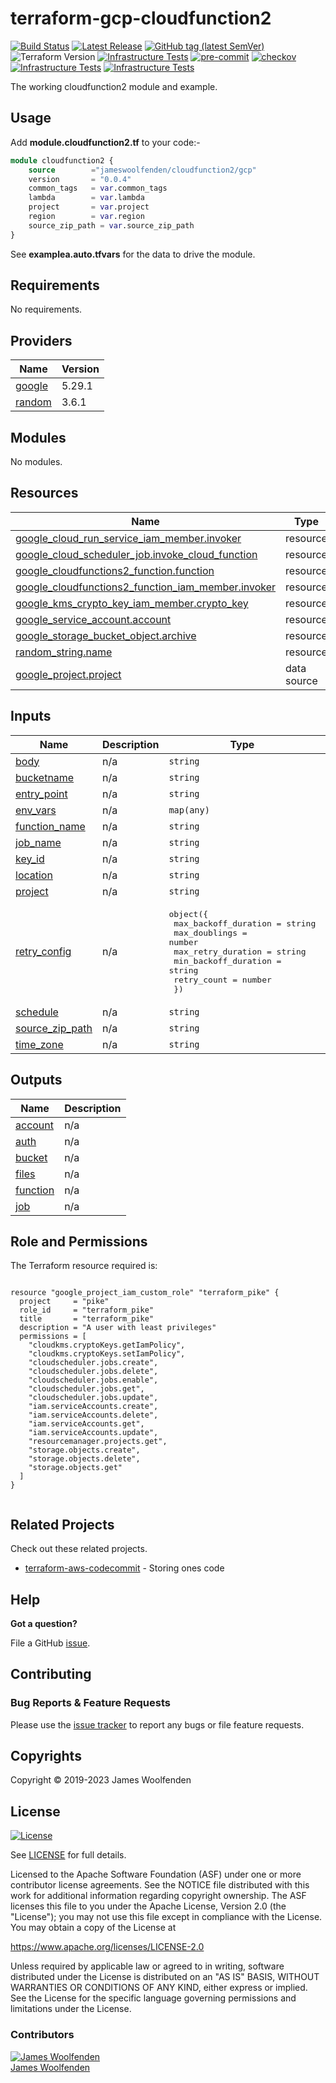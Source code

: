 # terraform-gcp-cloudfunction2

[![Build Status](https://github.com/JamesWoolfenden/terraform-gcp-cloudfunction2/workflows/Verify/badge.svg?branch=master)](https://github.com/JamesWoolfenden/terraform-gcp-cloudfunction2/actions)
[![Latest Release](https://img.shields.io/github/release/JamesWoolfenden/terraform-gcp-cloudfunction2.svg)](https://github.com/JamesWoolfenden/terraform-gcp-cloudfunction2/releases/latest)
[![GitHub tag (latest SemVer)](https://img.shields.io/github/tag/JamesWoolfenden/terraform-gcp-cloudfunction2.svg?label=latest)](https://github.com/JamesWoolfenden/terraform-gcp-cloudfunction2/releases/latest)
![Terraform Version](https://img.shields.io/badge/tf-%3E%3D0.14.0-blue.svg)
[![Infrastructure Tests](https://www.bridgecrew.cloud/badges/github/JamesWoolfenden/terraform-gcp-cloudfunction2/cis_aws)](https://www.bridgecrew.cloud/link/badge?vcs=github&fullRepo=JamesWoolfenden%2Fterraform-gcp-cloudfunction2&benchmark=CIS+AWS+V1.2)
[![pre-commit](https://img.shields.io/badge/pre--commit-enabled-brightgreen?logo=pre-commit&logoColor=white)](https://github.com/pre-commit/pre-commit)
[![checkov](https://img.shields.io/badge/checkov-verified-brightgreen)](https://www.checkov.io/)
[![Infrastructure Tests](https://www.bridgecrew.cloud/badges/github/jameswoolfenden/terraform-gcp-cloudfunction2/general)](https://www.bridgecrew.cloud/link/badge?vcs=github&fullRepo=JamesWoolfenden%2Fterraform-gcp-cloudfunction2&benchmark=INFRASTRUCTURE+SECURITY)
[![Infrastructure Tests](https://www.bridgecrew.cloud/badges/github/jameswoolfenden/terraform-gcp-cloudfunction2/cis_gcp)](https://www.bridgecrew.cloud/link/badge?vcs=github&fullRepo=JamesWoolfenden%2Fterraform-gcp-cloudfunction2&benchmark=CIS+GCP+V1.1)

The working cloudfunction2 module and example.

## Usage

Add **module.cloudfunction2.tf** to your code:-

```terraform
module cloudfunction2 {
    source        ="jameswoolfenden/cloudfunction2/gcp"
    version       = "0.0.4"
    common_tags   = var.common_tags
    lambda        = var.lambda
    project       = var.project
    region        = var.region
    source_zip_path = var.source_zip_path
}
```

See **examplea.auto.tfvars** for the data to drive the module.

<!-- BEGINNING OF PRE-COMMIT-TERRAFORM DOCS HOOK -->
## Requirements

No requirements.

## Providers

| Name | Version |
|------|---------|
| <a name="provider_google"></a> [google](#provider\_google) | 5.29.1 |
| <a name="provider_random"></a> [random](#provider\_random) | 3.6.1 |

## Modules

No modules.

## Resources

| Name | Type |
|------|------|
| [google_cloud_run_service_iam_member.invoker](https://registry.terraform.io/providers/hashicorp/google/latest/docs/resources/cloud_run_service_iam_member) | resource |
| [google_cloud_scheduler_job.invoke_cloud_function](https://registry.terraform.io/providers/hashicorp/google/latest/docs/resources/cloud_scheduler_job) | resource |
| [google_cloudfunctions2_function.function](https://registry.terraform.io/providers/hashicorp/google/latest/docs/resources/cloudfunctions2_function) | resource |
| [google_cloudfunctions2_function_iam_member.invoker](https://registry.terraform.io/providers/hashicorp/google/latest/docs/resources/cloudfunctions2_function_iam_member) | resource |
| [google_kms_crypto_key_iam_member.crypto_key](https://registry.terraform.io/providers/hashicorp/google/latest/docs/resources/kms_crypto_key_iam_member) | resource |
| [google_service_account.account](https://registry.terraform.io/providers/hashicorp/google/latest/docs/resources/service_account) | resource |
| [google_storage_bucket_object.archive](https://registry.terraform.io/providers/hashicorp/google/latest/docs/resources/storage_bucket_object) | resource |
| [random_string.name](https://registry.terraform.io/providers/hashicorp/random/latest/docs/resources/string) | resource |
| [google_project.project](https://registry.terraform.io/providers/hashicorp/google/latest/docs/data-sources/project) | data source |

## Inputs

| Name | Description | Type | Default | Required |
|------|-------------|------|---------|:--------:|
| <a name="input_body"></a> [body](#input\_body) | n/a | `string` | n/a | yes |
| <a name="input_bucketname"></a> [bucketname](#input\_bucketname) | n/a | `string` | n/a | yes |
| <a name="input_entry_point"></a> [entry\_point](#input\_entry\_point) | n/a | `string` | n/a | yes |
| <a name="input_env_vars"></a> [env\_vars](#input\_env\_vars) | n/a | `map(any)` | n/a | yes |
| <a name="input_function_name"></a> [function\_name](#input\_function\_name) | n/a | `string` | n/a | yes |
| <a name="input_job_name"></a> [job\_name](#input\_job\_name) | n/a | `string` | `"invoke-btdelete"` | no |
| <a name="input_key_id"></a> [key\_id](#input\_key\_id) | n/a | `string` | n/a | yes |
| <a name="input_location"></a> [location](#input\_location) | n/a | `string` | n/a | yes |
| <a name="input_project"></a> [project](#input\_project) | n/a | `string` | n/a | yes |
| <a name="input_retry_config"></a> [retry\_config](#input\_retry\_config) | n/a | <pre>object({<br>    max_backoff_duration = string<br>    max_doublings        = number<br>    max_retry_duration   = string<br>    min_backoff_duration = string<br>    retry_count          = number<br>  })</pre> | <pre>{<br>  "max_backoff_duration": "3600s",<br>  "max_doublings": 5,<br>  "max_retry_duration": "0s",<br>  "min_backoff_duration": "5s",<br>  "retry_count": 0<br>}</pre> | no |
| <a name="input_schedule"></a> [schedule](#input\_schedule) | n/a | `string` | `"0 0 * * *"` | no |
| <a name="input_source_zip_path"></a> [source\_zip\_path](#input\_source\_zip\_path) | n/a | `string` | n/a | yes |
| <a name="input_time_zone"></a> [time\_zone](#input\_time\_zone) | n/a | `string` | `"America/Los_Angeles"` | no |

## Outputs

| Name | Description |
|------|-------------|
| <a name="output_account"></a> [account](#output\_account) | n/a |
| <a name="output_auth"></a> [auth](#output\_auth) | n/a |
| <a name="output_bucket"></a> [bucket](#output\_bucket) | n/a |
| <a name="output_files"></a> [files](#output\_files) | n/a |
| <a name="output_function"></a> [function](#output\_function) | n/a |
| <a name="output_job"></a> [job](#output\_job) | n/a |
<!-- END OF PRE-COMMIT-TERRAFORM DOCS HOOK -->

## Role and Permissions

<!-- BEGINNING OF PRE-COMMIT-PIKE DOCS HOOK -->
The Terraform resource required is:

```golang

resource "google_project_iam_custom_role" "terraform_pike" {
  project     = "pike"
  role_id     = "terraform_pike"
  title       = "terraform_pike"
  description = "A user with least privileges"
  permissions = [
    "cloudkms.cryptoKeys.getIamPolicy",
    "cloudkms.cryptoKeys.setIamPolicy",
    "cloudscheduler.jobs.create",
    "cloudscheduler.jobs.delete",
    "cloudscheduler.jobs.enable",
    "cloudscheduler.jobs.get",
    "cloudscheduler.jobs.update",
    "iam.serviceAccounts.create",
    "iam.serviceAccounts.delete",
    "iam.serviceAccounts.get",
    "iam.serviceAccounts.update",
    "resourcemanager.projects.get",
    "storage.objects.create",
    "storage.objects.delete",
    "storage.objects.get"
  ]
}


```
<!-- END OF PRE-COMMIT-PIKE DOCS HOOK -->

## Related Projects

Check out these related projects.

- [terraform-aws-codecommit](https://github.com/jameswoolfenden/terraform-aws-codebuild) - Storing ones code

## Help

**Got a question?**

File a GitHub [issue](https://github.com/jameswoolfenden/terraform-gcp-cloudfunction2/issues).

## Contributing

### Bug Reports & Feature Requests

Please use the [issue tracker](https://github.com/jameswoolfenden/terraform-gcp-cloudfunction2/issues) to report any bugs or file feature requests.

## Copyrights

Copyright © 2019-2023 James Woolfenden

## License

[![License](https://img.shields.io/badge/License-Apache%202.0-blue.svg)](https://opensource.org/licenses/Apache-2.0)

See [LICENSE](LICENSE) for full details.

Licensed to the Apache Software Foundation (ASF) under one
or more contributor license agreements. See the NOTICE file
distributed with this work for additional information
regarding copyright ownership. The ASF licenses this file
to you under the Apache License, Version 2.0 (the
"License"); you may not use this file except in compliance
with the License. You may obtain a copy of the License at

<https://www.apache.org/licenses/LICENSE-2.0>

Unless required by applicable law or agreed to in writing,
software distributed under the License is distributed on an
"AS IS" BASIS, WITHOUT WARRANTIES OR CONDITIONS OF ANY
KIND, either express or implied. See the License for the
specific language governing permissions and limitations
under the License.

### Contributors

[![James Woolfenden][jameswoolfenden_avatar]][jameswoolfenden_homepage]<br/>[James Woolfenden][jameswoolfenden_homepage]

[jameswoolfenden_homepage]: https://github.com/jameswoolfenden
[jameswoolfenden_avatar]: https://github.com/jameswoolfenden.png?size=150
